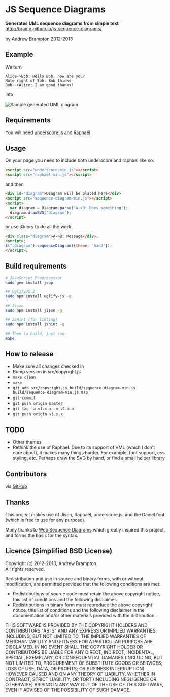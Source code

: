 JS Sequence Diagrams
=============================================
**Generates UML sequence diagrams from simple text**  
<http://bramp.github.io/js-sequence-diagrams/>

by [Andrew Brampton](http://bramp.net) 2012-2013


Example
-------
We turn

    Alice->Bob: Hello Bob, how are you?
    Note right of Bob: Bob thinks
    Bob-->Alice: I am good thanks!

into

![Sample generated UML diagram](http://bramp.github.io/js-sequence-diagrams/images/sample.svg)

Requirements
------------
You will need [underscore.js](http://underscorejs.org/) and [Raphaël](http://raphaeljs.com/)

Usage
-----

On your page you need to include both underscore and raphael like so:

```html
<script src="underscore-min.js"></script>
<script src="raphael-min.js"></script>
```

and then

```html
<div id="diagram">Diagram will be placed here</div>
<script src="sequence-diagram-min.js"></script>
<script> 
  var diagram = Diagram.parse("A->B: Does something");
  diagram.drawSVG('diagram');
</script>
```

or use jQuery to do all the work:
```html
<div class="diagram">A->B: Message</div>;
<script>;
$(".diagram").sequenceDiagram({theme: 'hand'});
</script>;
```

Build requirements
------------------
```bash
# JavaScript Preprocessor 
sudo gem install jspp

## UglifyJS 2
sudo npm install uglify-js -g

## Jison
sudo npm install jison -g

## JSHint (for linting)
sudo npm install jshint -g

## Then to build, just run:
make
```

How to release
--------------
* Make sure all changes checked in
* Bump version in src/copyright.js
* ``make clean``
* ``make``
* ``git add src/copyright.js build/sequence-diagram-min.js build/sequence-diagram-min.js.map``
* ``git commit``
* ``git push origin master``
* ``git tag -a v1.x.x -m v1.x.x``
* ``git push origin v1.x.x``

TODO
----
* Other themes
* Rethink the use of Raphael. Due to its support of VML (which I don't care about), it makes many things harder. For example, font support, css styling, etc. Perhaps draw the SVG by hand, or find a small helper
library

Contributors
------------

via [GitHub](https://github.com/bramp/js-sequence-diagrams/graphs/contributors)

Thanks
------
This project makes use of Jison, Raphaël, underscore.js, and the Daniel font (which is free to use for any purpose).

Many thanks to [Web Sequence Diagrams](http://www.websequencediagrams.com/) which greatly inspired this project, and forms the basis for the syntax.

Licence (Simplified BSD License)
-------

Copyright (c) 2012-2013, Andrew Brampton  
All rights reserved.

Redistribution and use in source and binary forms, with or without modification, are permitted provided that the following conditions are met:

- Redistributions of source code must retain the above copyright notice, this list of conditions and the following disclaimer.
- Redistributions in binary form must reproduce the above copyright notice, this list of conditions and the following disclaimer in the documentation and/or other materials provided with the distribution.

THIS SOFTWARE IS PROVIDED BY THE COPYRIGHT HOLDERS AND CONTRIBUTORS "AS IS" AND ANY EXPRESS OR IMPLIED WARRANTIES, INCLUDING, BUT NOT LIMITED TO, THE IMPLIED WARRANTIES OF MERCHANTABILITY AND FITNESS FOR A PARTICULAR PURPOSE ARE DISCLAIMED. IN NO EVENT SHALL THE COPYRIGHT HOLDER OR CONTRIBUTORS BE LIABLE FOR ANY DIRECT, INDIRECT, INCIDENTAL, SPECIAL, EXEMPLARY, OR CONSEQUENTIAL DAMAGES (INCLUDING, BUT NOT LIMITED TO, PROCUREMENT OF SUBSTITUTE GOODS OR SERVICES; LOSS OF USE, DATA, OR PROFITS; OR BUSINESS INTERRUPTION) HOWEVER CAUSED AND ON ANY THEORY OF LIABILITY, WHETHER IN CONTRACT, STRICT LIABILITY, OR TORT (INCLUDING NEGLIGENCE OR OTHERWISE) ARISING IN ANY WAY OUT OF THE USE OF THIS SOFTWARE, EVEN IF ADVISED OF THE POSSIBILITY OF SUCH DAMAGE.

